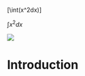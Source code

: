 \[\int(x^2dx)\]


$\int x^2 dx$

<img src="https://render.githubusercontent.com/render/math?math=e^{i +\pi} =x+1">


Introduction
============
